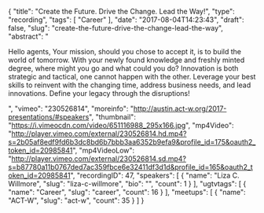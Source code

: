 {
  "title": "Create the Future. Drive the Change. Lead the Way!",
  "type": "recording",
  "tags": [
    "Career"
  ],
  "date": "2017-08-04T14:23:43",
  "draft": false,
  "slug": "create-the-future-drive-the-change-lead-the-way",
  "abstract": "<p>Hello agents, Your mission, should you chose to accept it, is to build the world of tomorrow. With your newly found knowledge and freshly minted degree, where might you go and what could you do? Innovation is both strategic and tactical, one cannot happen with the other. Leverage your best skills to reinvent with the changing time, address business needs, and lead innovations. Define your legacy through the disruptions!</p>",
  "vimeo": "230526814",
  "moreinfo": "http://austin.act-w.org/2017-presentations/#speakers",
  "thumbnail": "https://i.vimeocdn.com/video/651116988_295x166.jpg",
  "mp4Video": "http://player.vimeo.com/external/230526814.hd.mp4?s=2b05af8edf9fd6b3dc8bd6b7bbb3aa6352b9efa9&profile_id=175&oauth2_token_id=20985841",
  "mp4VideoLow": "http://player.vimeo.com/external/230526814.sd.mp4?s=b87780a11b0767ded7ac359fbce6e32411df3d1d&profile_id=165&oauth2_token_id=20985841",
  "recordingID": 47,
  "speakers": [
    {
      "name": "Liza C. Willmore",
      "slug": "liza-c-willmore",
      "bio": "",
      "count": 1
    }
  ],
  "ugtvtags": [
    {
      "name": "Career",
      "slug": "career",
      "count": 16
    }
  ],
  "meetups": [
    {
      "name": "ACT-W",
      "slug": "act-w",
      "count": 35
    }
  ]
}
